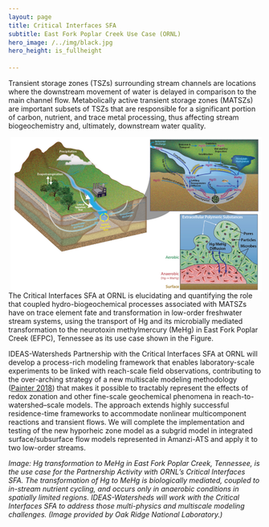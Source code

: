 ```yaml
---
layout: page
title: Critical Interfaces SFA  
subtitle: East Fork Poplar Creek Use Case (ORNL)
hero_image: /../img/black.jpg
hero_height: is_fullheight

---
```


Transient storage zones (TSZs) surrounding stream channels are locations where the downstream movement of water is delayed in comparison to the main channel flow. Metabolically active transient storage zones (MATSZs) are important subsets of TSZs that are responsible for a significant portion of carbon, nutrient, and trace metal processing, thus affecting stream biogeochemistry and, ultimately, downstream water quality.

<img width="500" src="/../img/critical_interfaces.png" align="right">

The Critical Interfaces SFA at ORNL is elucidating and quantifying the role that coupled hydro-biogeochemical processes associated with MATSZs have on trace element fate and transformation in low-order freshwater stream systems, using the transport of Hg and its microbially mediated transformation to the neurotoxin methylmercury (MeHg) in East Fork Poplar Creek (EFPC), Tennessee as its use case shown in the Figure.

IDEAS-Watersheds Partnership with the Critical Interfaces SFA at ORNL will develop a process-rich modeling framework that enables laboratory-scale experiments to be linked with reach-scale field observations, contributing to the over-arching strategy of a new multiscale modeling methodology ([Painter 2018][Painter]) that makes it possible to tractably represent the effects of redox zonation and other fine-scale geochemical phenomena in reach-to-watershed–scale models. The approach extends highly successful residence-time frameworks to accommodate nonlinear multicomponent reactions and transient flows. We will complete the implementation and testing of the new hyporheic zone model as a subgrid model in integrated surface/subsurface flow models represented in Amanzi-ATS and apply it to two low-order streams.

*Image: Hg transformation to MeHg in East Fork Poplar Creek, Tennessee, is the use case for the Partnership Activity with ORNL’s Critical Interfaces SFA. The transformation of Hg to MeHg is biologically mediated, coupled to in-stream nutrient cycling, and occurs only in anaerobic conditions in spatially limited regions. IDEAS-Watersheds will work with the Critical Interfaces SFA to address those multi-physics and multiscale modeling challenges. (Image provided by Oak Ridge National Laboratory.)*

[Painter]: https://agupubs.onlinelibrary.wiley.com/doi/full/10.1029/2018WR022831

